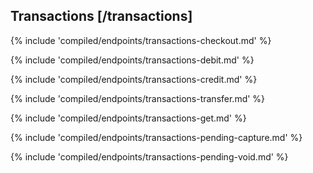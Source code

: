 ## Transactions [/transactions]

{% include 'compiled/endpoints/transactions-checkout.md' %}

{% include 'compiled/endpoints/transactions-debit.md' %}

{% include 'compiled/endpoints/transactions-credit.md' %}

{% include 'compiled/endpoints/transactions-transfer.md' %}

{% include 'compiled/endpoints/transactions-get.md' %}

{% include 'compiled/endpoints/transactions-pending-capture.md' %}

{% include 'compiled/endpoints/transactions-pending-void.md' %}

